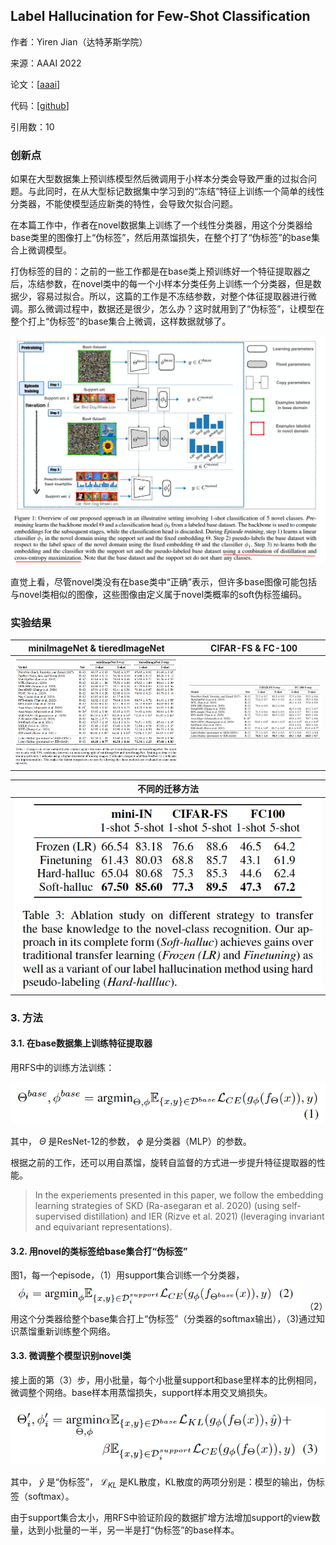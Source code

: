 ## Label Hallucination for Few-Shot Classification

作者：Yiren Jian（达特茅斯学院）

来源：AAAI 2022

论文：[[aaai](https://ojs.aaai.org/index.php/AAAI/article/view/20659/20418)]

代码：[[github](https://github.com/yiren-jian/LabelHalluc)]

引用数：10

### 创新点

如果在大型数据集上预训练模型然后微调用于小样本分类会导致严重的过拟合问题。与此同时，在从大型标记数据集中学习到的“冻结”特征上训练一个简单的线性分类器，不能使模型适应新类的特性，会导致欠拟合问题。

在本篇工作中，作者在novel数据集上训练了一个线性分类器，用这个分类器给base类里的图像打上“伪标签”，然后用蒸馏损失，在整个打了“伪标签”的base集合上微调模型。

打伪标签的目的：之前的一些工作都是在base类上预训练好一个特征提取器之后，冻结参数，在novel类中的每一个小样本分类任务上训练一个分类器，但是数据少，容易过拟合。所以，这篇的工作是不冻结参数，对整个体征提取器进行微调。那么微调过程中，数据还是很少，怎么办？这时就用到了“伪标签”，让模型在整个打上“伪标签”的base集合上微调，这样数据就够了。

<img src="pic/image-20221222030253613.png" alt="image-20221222030253613"  />

直觉上看，尽管novel类没有在base类中“正确”表示，但许多base图像可能包括与novel类相似的图像，这些图像由定义属于novel类概率的soft伪标签编码。

### 实验结果

| miniImageNet & tieredImageNet                               | CIFAR-FS & FC-100                                           |
| ----------------------------------------------------------- | ----------------------------------------------------------- |
| ![image-20221222030821330](pic/image-20221222030821330.png) | ![image-20221222030909924](pic/image-20221222030909924.png) |

| 不同的迁移方法                                              |
| ----------------------------------------------------------- |
| ![image-20221222031135381](pic/image-20221222031135381.png) |

### 3. 方法

#### 3.1. 在base数据集上训练特征提取器

用RFS中的训练方法训练：

![image-20221222031516224](pic/image-20221222031516224.png)

其中， $\Theta$ 是ResNet-12的参数， $\phi$ 是分类器（MLP）的参数。

根据之前的工作，还可以用自蒸馏，旋转自监督的方式进一步提升特征提取器的性能。

> In the experiements presented in this paper, we follow the embedding learning strategies of SKD (Ra-asegaran et al. 2020) (using self-supervised distillation) and IER (Rizve et al. 2021)  (leveraging invariant and equivariant representations).

#### 3.2. 用novel的类标签给base集合打“伪标签”

图1，每一个episode，（1）用support集合训练一个分类器， <img src="pic/image-20221222033022586.png" alt="image-20221222033022586" style="zoom: 67%;" /> （2）用这个分类器给整个base集合打上“伪标签”（分类器的softmax输出），（3)通过知识蒸馏重新训练整个网络。

#### 3.3. 微调整个模型识别novel类

接上面的第（3）步，用小批量，每个小批量support和base里样本的比例相同，微调整个网络。base样本用蒸馏损失，support样本用交叉熵损失。

![image-20221222033438345](pic/image-20221222033438345.png)

其中， $\hat{y}$ 是“伪标签”， $\mathcal{L}_{KL}$ 是KL散度，KL散度的两项分别是：模型的输出，伪标签（softmax）。

由于support集合太小，用RFS中验证阶段的数据扩增方法增加support的view数量，达到小批量的一半，另一半是打“伪标签”的base样本。